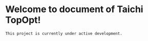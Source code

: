 # Welcome to document of Taichi TopOpt!

```
This project is currently under active development. 
```


